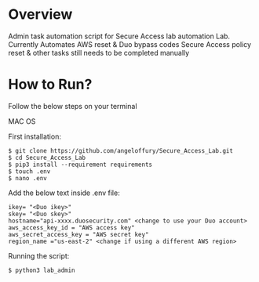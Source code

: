 # Overview
Admin task automation script for Secure Access lab automation Lab.
Currently Automates AWS reset & Duo bypass codes
Secure Access policy reset & other tasks still needs to be completed manually

# How to Run?

Follow the below steps on your terminal


MAC OS

First installation:
```
$ git clone https://github.com/angeloffury/Secure_Access_Lab.git
$ cd Secure_Access_Lab
$ pip3 install --requirement requirements
$ touch .env
$ nano .env

```
Add the below text inside .env file: 
```
ikey= "<Duo ikey>"
skey= "<Duo skey>"
hostname="api-xxxx.duosecurity.com" <change to use your Duo account>
aws_access_key_id = "AWS access key"
aws_secret_access_key = "AWS secret key"
region_name ="us-east-2" <change if using a different AWS region>
```
Running the script:
```
$ python3 lab_admin
```

